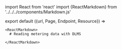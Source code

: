 import React from 'react'
import {ReactMarkdown} from '../../../components/Markdown.js'

export default ({url, Page, Endpoint, Resource}) =>
  <Page url={url} name="Automatic Meter Reading with DLMS" hidden={true}>

    <ReactMarkdown>
      # Reading metering data with DLMS

    </ReactMarkdown>

  </Page>
